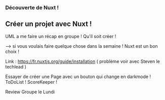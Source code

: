 ### Découverte de Nuxt !

## Créer un projet avec Nuxt !

UML a me faire un récap en groupe ! Qu'il soit créer !

--> si vous voulais faire quelque chose dans la semaine ! Nuxt est un bon choix !

Link : https://fr.nuxtjs.org/guide/installation ( problème voir avec Steven le techlead )

Essayer de créer une Page avec un bouton qui change en darkmode !
ToDoList !
ScoreKeeper !

Review Groupe le Lundi